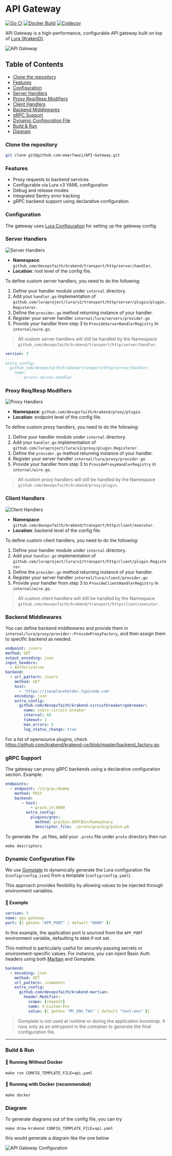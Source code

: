 # API Gateway

[![Go CI](https://github.com/omarfawzi/API-Gateway/actions/workflows/ci.yml/badge.svg)](https://github.com/omarfawzi/API-Gateway/actions/workflows/ci.yml)
[![Docker Build](https://github.com/omarfawzi/API-Gateway/actions/workflows/docker.yml/badge.svg)](https://github.com/omarfawzi/API-Gateway/actions/workflows/docker.yml)
[![Codecov](https://codecov.io/github/omarfawzi/API-Gateway/branch/master/graph/badge.svg?token=gbI4Kj0gDi)](https://codecov.io/github/omarfawzi/API-Gateway)

API Gateway is a high-performance, configurable API gateway built on top of [Lura (KrakenD)](https://github.com/luraproject/lura).

![API Gateway](https://www.connecting-software.com/wp-content/uploads/2023/01/API-Gateway-Diagram.webp)

## Table of Contents

- [Clone the repository](#clone-the-repository)
- [Features](#features)
- [Configuration](#configuration)
- [Server Handlers](#server-handlers)
- [Proxy Req/Resp Modifiers](#proxy-reqresp-modifiers)
- [Client Handlers](#client-handlers)
- [Backend Middlewares](#backend-middlewares)
- [gRPC Support](#grpc-support)
- [Dynamic Configuration File](#dynamic-configuration-file)
- [Build & Run](#build--run)
- [Diagram](#diagram)

### Clone the repository

```bash
git clone git@github.com:omarfawzi/API-Gateway.git
```

### Features

- Proxy requests to backend services
- Configurable via Lura v3 YAML configuration
- Debug and release modes
- Integrated Sentry error tracking
- gRPC backend support using declarative configuration


### Configuration
The gateway uses [Lura Configuration](https://www.krakend.io/docs/configuration/structure/) for setting up the gateway config.

### Server Handlers

![Server Handlers](https://www.krakend.io/images/documentation/diagrams/plugin-type-server.mmd.svg)

- **Namespace**: `github_com/devopsfaith/krakend/transport/http/server/handler`.
- **Location**: root level of the config file.

To define custom server handlers, you need to do the following:

1. Define your handler module under `internal` directory.
2. Add your `handler.go` implementation of `github.com/luraproject/lura/v2/transport/http/server/plugin/plugin.Registerer`.
3. Define the `provider.go` method returning instance of your handler.
4. Register your server handler `internal/lura/servers/provider.go`
5. Provide your handler from step 3 to `ProvideServerHandlerRegistry` in `internal/wire.go`.

> All custom server handlers will still be handled by the Namespace `github_com/devopsfaith/krakend/transport/http/server/handler`.

```yaml
version: 3
...
extra_config:
  github_com/devopsfaith/krakend/transport/http/server/handler:
    name:
      - errors-server-handler
```

### Proxy Req/Resp Modifiers

![Proxy Handlers](https://www.krakend.io/images/documentation/diagrams/plugin-type-req-resp.mmd.svg)

- **Namespace**: `github.com/devopsfaith/krakend/proxy/plugin`.
- **Location**: endpoint level of the config file.

To define custom proxy handlers, you need to do the following:

1. Define your handler module under `internal` directory.
2. Add your `handler.go` implementation of `github.com/luraproject/lura/v2/proxy/plugin.Registerer`.
3. Define the `provider.go` method returning instance of your handler.
4. Register your server handler `internal/lura/proxy/provider.go`
5. Provide your handler from step 3 to `ProvideProxyHandlerRegistry` in `internal/wire.go`.

> All custom proxy handlers will still be handled by the Namespace `github.com/devopsfaith/krakend/proxy/plugin`.

### Client Handlers

![Client Handlers](https://www.krakend.io/images/documentation/diagrams/plugin-type-client.mmd.svg)

- **Namespace**: `github.com/devopsfaith/krakend/transport/http/client/executor`.
- **Location**: backend level of the config file.

To define custom client handlers, you need to do the following:

1. Define your handler module under `internal` directory.
2. Add your `handler.go` implementation of `github.com/luraproject/lura/v2/transport/http/client/plugin.Registerer`.
3. Define the `provider.go` method returning instance of your handler.
4. Register your server handler `internal/lura/client/provider.go`
5. Provide your handler from step 3 to `ProvideClientHandlerRegistry` in `internal/wire.go`.

> All custom client handlers will still be handled by the Namespace `github.com/devopsfaith/krakend/transport/http/client/executor`.

### Backend Middlewares

You can define backend middlewares and provide them in `internal/lura/proxy/provider::ProvideProxyFactory`, and then assign them to specific backend as needed.

```yaml
endpoint: /users
method: GET
output_encoding: json
input_headers:
  - Authorization
backend:
  - url_pattern: /users
    method: GET
    host:
      - 'https://jsonplaceholder.typicode.com'
    encoding: json
    extra_config:
      github.com/devopsfaith/krakend-circuitbreaker/gobreaker:
        name: users-circuit-breaker
        interval: 60
        timeout: 1
        max_errors: 5
        log_status_change: true
```

For a list of opensource plugins, check https://github.com/krakend/krakend-ce/blob/master/backend_factory.go.

### gRPC Support
The gateway can proxy gRPC backends using a declarative configuration section. Example:

```yaml
endpoints:
  - endpoint: /v1/grpc/dummy
    method: POST
    backend:
       - host:
           - grpcb.in:9000
         extra_config:
           plugins/grpc:
             method: grpcbin.GRPCBin/DummyUnary
             descriptor_file: ./proto/grpcb/grpcbin.pb
```

To generate the `.pb` files, add your `.proto` file under `proto` directory then run

```shell
make descriptors
```

### Dynamic Configuration File
We use [Gomplate](https://github.com/hairyhenderson/gomplate) to dynamically generate the Lura configuration file (`config/config.json`) from a template (`config/config.yaml`). 

This approach provides flexibility by allowing values to be injected through environment variables.

#### 📄 Example

```yaml
version: 3
name: api-gateway
port: {{ getenv "APP_PORT" | default "8080" }}
```

In this example, the application port is sourced from the `APP_PORT` environment variable, defaulting to `8080` if not set.

This method is particularly useful for securely passing secrets or environment-specific values. For instance, you can inject Basic Auth headers using both [Martian](https://github.com/google/martian) and Gomplate:

```yaml
backend:
  - encoding: json
    method: GET
    url_pattern: /comments
    extra_config:
      github.com/devopsfaith/krakend-martian:
        header.Modifier:
          scope: [request]
          name: X-Custom-Env
          value: {{ getenv "MY_ENV_TAG" | default "test-env" }}
```

> Gomplate is not used at runtime or during the application bootstrap. It runs only as an entrypoint in the container to generate the final configuration file.

---
### Build & Run

#### 🔧 Running Without Docker 

```shell
make run CONFIG_TEMPLATE_FILE=api.yaml
```

#### 🐳 Running with Docker (recommended)

```shell
make docker
```

### Diagram

To generate diagrams out of the config file, you can try 

```shell
make draw-krakend CONFIG_TEMPLATE_FILE=api.yaml
``` 

this would generate a diagram like the one below

![API Gateway Configuration](docs/api-gateway.png)
